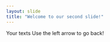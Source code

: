 ```yaml
---
layout: slide 
title: "Welcome to our second slide!"
---
```

Your texts
Use the left arrow to go back!
